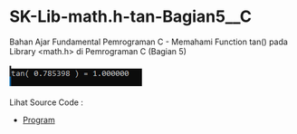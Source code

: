 # SK-Lib-math.h-tan-Bagian5__C
Bahan Ajar Fundamental Pemrograman C - Memahami Function tan() pada Library &lt;math.h> di Pemrograman C (Bagian 5)<br><br>
<img src="https://github.com/RizkyKhapidsyah/SK-Lib-math.h-tan-Bagian5__C/blob/master/SK-Lib-math.h-tan-Bagian5__C/result/001.PNG"><br><br>
Lihat Source Code : <br>
- <a href="https://github.com/RizkyKhapidsyah/SK-Lib-math.h-tan-Bagian5__C/blob/master/SK-Lib-math.h-tan-Bagian5__C/Source.c">Program</a>
